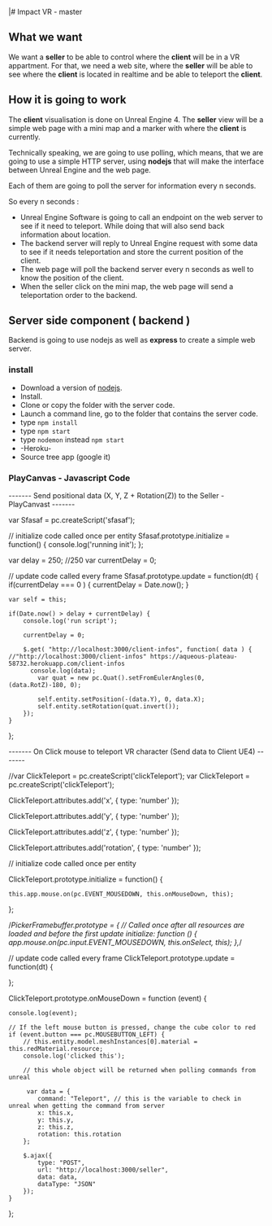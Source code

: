 |# Impact VR - master
## What we want

We want a **seller** to be able to control where the **client** will be in a VR appartment. For that, we need a web site, where the **seller** will be able to see where the **client** is located in realtime and be able to teleport the **client**.

## How it is going to work

The **client** visualisation is done on Unreal Engine 4. The **seller** view will be a simple web page with a mini map and a marker with where the **client** is currently.

Technically speaking, we are going to use polling, which means, that we are going to use a simple HTTP server, using **nodejs** that will make the interface between Unreal Engine and the web page.

Each of them are going to poll the server for information every n seconds. 

So every n seconds :

* Unreal Engine Software is going to call an endpoint on the web server to see if it need to teleport. While doing that will also send back information about location.
* The backend server will reply to Unreal Engine request with some data to see if it needs teleportation and store the current position of the client.
* The web page will poll the backend server every n seconds as well to know the position of the client. 
* When the seller click on the mini map, the web page will send a teleportation order to the backend.


## Server side component ( backend )
Backend is going to use nodejs as well as **express** to create a simple web server.

### install
* Download a version of [nodejs](https://nodejs.org/en/download/).
* Install.
* Clone or copy the folder with the server code.
* Launch a command line, go to the folder that contains the server code.
* type `npm install`
* type `npm start`
* type `nodemon` instead `npm start`
* -Heroku- 
* Source tree app (google it)


### PlayCanvas - Javascript Code
------- Send positional data (X, Y, Z + Rotation(Z)) to the Seller - PlayCanvast -------

var Sfasaf = pc.createScript('sfasaf');

// initialize code called once per entity
Sfasaf.prototype.initialize = function() {
    console.log('running init');
};

var delay = 250; //250
var currentDelay = 0;

// update code called every frame
Sfasaf.prototype.update = function(dt) {
    if(currentDelay === 0 ) {
        currentDelay = Date.now();
    }
    
    var self = this;
    
    if(Date.now() > delay + currentDelay) {
        console.log('run script');
        
        currentDelay = 0;
        
        $.get( "http://localhost:3000/client-infos", function( data ) { //"http://localhost:3000/client-infos" https://aqueous-plateau-58732.herokuapp.com/client-infos
          console.log(data);
            var quat = new pc.Quat().setFromEulerAngles(0, (data.RotZ)-180, 0);
            
            self.entity.setPosition(-(data.Y), 0, data.X);
            self.entity.setRotation(quat.invert());
        });
    }
    
};


------- On Click mouse to teleport VR character (Send data to Client UE4) -------

//var ClickTeleport = pc.createScript('clickTeleport');
var ClickTeleport = pc.createScript('clickTeleport'); 
   
ClickTeleport.attributes.add('x', {
    type: 'number'
});

ClickTeleport.attributes.add('y', {
    type: 'number'
});

ClickTeleport.attributes.add('z', {
    type: 'number'
});

ClickTeleport.attributes.add('rotation', {
    type: 'number'
});

// initialize code called once per entity


ClickTeleport.prototype.initialize = function() {
    
    this.app.mouse.on(pc.EVENT_MOUSEDOWN, this.onMouseDown, this);
};



/*PickerFramebuffer.prototype = {
        // Called once after all resources are loaded and before the first update
        initialize: function () {
            app.mouse.on(pc.input.EVENT_MOUSEDOWN, this.onSelect, this);
        },*/




// update code called every frame
ClickTeleport.prototype.update = function(dt) {
    
};

ClickTeleport.prototype.onMouseDown = function (event) {
    
    console.log(event);
    
    // If the left mouse button is pressed, change the cube color to red
    if (event.button === pc.MOUSEBUTTON_LEFT) {
        // this.entity.model.meshInstances[0].material = this.redMaterial.resource;
        console.log('clicked this');
        
        // this whole object will be returned when polling commands from unreal

         var data = {
            command: "Teleport", // this is the variable to check in unreal when getting the command from server
            x: this.x,
            y: this.y,
            z: this.z,
            rotation: this.rotation
        };
        
        $.ajax({
            type: "POST",
            url: "http://localhost:3000/seller",
            data: data,
            dataType: "JSON" 
        });
    }
}; 



